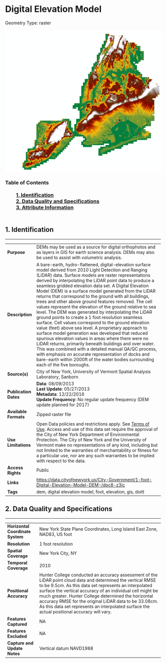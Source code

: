 # Digital Elevation Model
Geometry Type: raster<br><br>![image](https://github.com/CityOfNewYork/nyc-geo-metadata/blob/master/Images/DEM.PNG)

### Table of Contents<br><br>&nbsp;&nbsp;&nbsp;&nbsp;&nbsp;&nbsp;&nbsp;&nbsp;&nbsp;[**1. Identification**](#1-identification)<br>&nbsp;&nbsp;&nbsp;&nbsp;&nbsp;&nbsp;&nbsp;&nbsp;&nbsp;[**2. Data Quality and Specifications**](#2-data-quality-and-specifications)<br>&nbsp;&nbsp;&nbsp;&nbsp;&nbsp;&nbsp;&nbsp;&nbsp;&nbsp;[**3. Attribute Information**](#3-attribute-information)<br><br>
## 1. Identification
---------------------------------------------
|     |     |
| --- | --- |
**Purpose** |DEMs may be used as a source for digital orthophotos and as layers in GIS for earth science analysis. DEMs may also be used to assist with volumetric analysis. 
**Description** |A bare-earth, hydro-flattened, digital-elevation surface model derived from 2010 Light Detection and Ranging (LiDAR) data.   Surface models are raster representations derived by interpolating the LiDAR point data to produce a seamless gridded elevation data set.  A Digital Elevation Model  (DEM) is a surface model generated from the LiDAR returns that correspond to the ground with all buildings, trees and other above ground features removed.  The cell values represent the elevation of the ground relative to sea level.   The DEM was generated by interpolating the LiDAR ground points to create a 1 foot resolution seamless surface. Cell values correspond to the ground elevation value (feet) above sea level. A proprietary approach to surface model generation was developed that reduced spurious elevation values in areas where there were no LiDAR returns, primarily beneath buildings and over water. This was combined with a detailed manual QA/QC process, with emphasis on accurate representation of docks and bare-earth within 2000ft of the water bodies surrounding each of the five boroughs.
**Source(s)** |City of New York, University of Vermont Spatial Analysis Laboratory, Sanborn
**Publication Dates** |**Data**: 08/09/2013<br>**Last Update**: 05/27/2013<br>**Metadata**: 12/22/2016<br>**Update Frequency**: No regular update frequency (DEM update planned for 2017)
**Available Formats** |Zipped raster file 
**Use Limitations** |Open Data policies and restrictions apply. See [Terms of Use](http://www.nyc.gov/html/data/terms.html). Access and use of this data set require the approval of the City of New York Department of Environmental Protection. The City of New York and the University of Vermont make no representations of any kind, including but not limited to the warranties of merchantability or fitness for a particular use, nor are any such warranties to be implied with respect to the data.
**Access Rights** |Public
**Links** |https://data.cityofnewyork.us/City-Government/1-foot-Digital-Elevation-Model-DEM-/dpc8-z3jc
**Tags** |dem, digital elevation model, foot, elevation, gis, doitt
## 2. Data Quality and Specifications
---------------------------------------------
|     |     |
| --- | --- |
**Horizontal Coordinate System** |New York State Plane Coordinates, Long Island East Zone, NAD83, US foot
**Resolution** |1 foot resolution
**Spatial Coverage** |New York City, NY
**Temporal Coverage** |2010
**Positional Accuracy** |Hunter College conducted an accuracy assessment of the LiDAR point cloud data and determined the vertical RMSE to be 9.5cm.  As this data set represents an interpolated surface the vertical accuracy of an individual cell might be much greater. Hunter College determined the horizontal accuracy RMSE for the original LiDAR data to be 33.08cm.  As this data set represents an interpolated surface the actual positional accuracy will vary.
**Features Captured** |NA
**Features Excluded** |NA
**Capture and Update Notes** |Vertical datum NAVD1988

